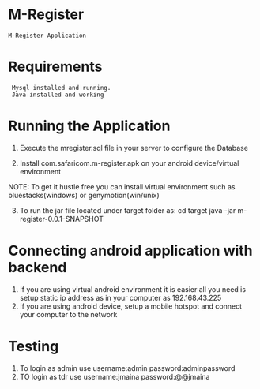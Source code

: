 # M-Register

    M-Register Application

# Requirements
     Mysql installed and running.
     Java installed and working

# Running the Application

 1. Execute the mregister.sql file in your server to configure the Database

 2. Install com.safaricom.m-register.apk on your android device/virtual environment

 NOTE: To get it hustle free you can install virtual environment such as bluestacks(windows) or genymotion(win/unix)

 3. To run the jar file located under target folder as:
	cd target
	java -jar m-register-0.0.1-SNAPSHOT

# Connecting android application with backend
1. If you are using virtual android environment it is easier all you need is setup static ip address as in your computer as
	192.168.43.225
2. If you are using android device, setup a mobile hotspot and connect your computer to the network
	

# Testing 
1. To login as admin use 
	username:admin
	password:adminpassword
2. TO login as tdr use
	username:jmaina
	password:@@jmaina

